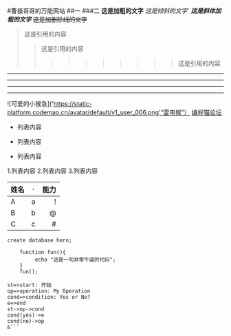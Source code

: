 #曹操哥哥的万能网站
##一
###二
**这是加粗的文字**
*这是倾斜的文字*`
***这是斜体加粗的文字***
~~这是加删除线的文字~~
>这是引用的内容
>>这是引用的内容
>>>>>>>>>>这是引用的内容
---
----
***
*****
![可爱的小猴急]('https://static-platform.codemao.cn/avatar/default/v1_user_006.png'“雷电猴”）
<a href="https://shequ.codemao.cn/community/" target="_blank">编程猫论坛</a>
- 列表内容
+ 列表内容
* 列表内容

1.列表内容
2.列表内容
3.列表内容

姓名|·|能力
--|:--:|--:|
A|a|!
B|b|@|
C|c|#

`create database hero;`
```
    function fun(){
         echo "这是一句非常牛逼的代码";
    }
    fun();
```

```flow
st=>start: 开始
op=>operation: My Operation
cond=>condition: Yes or No?
e=>end
st->op->cond
cond(yes)->e
cond(no)->op
&```

